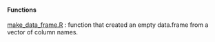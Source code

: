 #### Functions

[make_data_frame.R](make_data_frame.R) : function that created an empty data.frame from a vector of column names.
